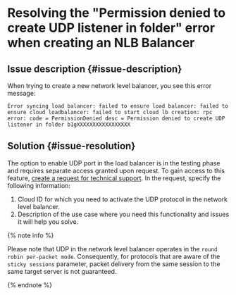 # Resolving the "Permission denied to create UDP listener in folder" error when creating an NLB Balancer



## Issue description {#issue-description}

When trying to create a new network level balancer, you see this error message:

```text
Error syncing load balancer: failed to ensure load balancer: failed to ensure cloud loadbalancer: failed to start cloud lb creation: rpc error: code = PermissionDenied desc = Permission denied to create UDP listener in folder b1gXXXXXXXXXXXXXXXXX
```

## Solution {#issue-resolution}

The option to enable UDP port in the load balancer is in the testing phase and requires separate access granted upon request.
To gain access to this feature, [create a request for technical support](https://console.cloud.yandex.ru/support?section=contact).
In the request, specify the following information:

1. Cloud ID for which you need to activate the UDP protocol in the network level balancer.
2. Description of the use case where you need this functionality and issues it will help you solve.

{% note info %}

Please note that UDP in the network level balancer operates in the `round robin per-packet mode`. Consequently, for protocols that are aware of the `sticky sessions` parameter, packet delivery from the same session to the same target server is not guaranteed.

{% endnote %}